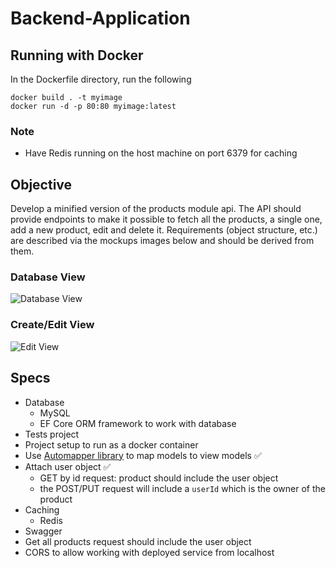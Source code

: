 # Backend-Application

## Running with Docker
In the Dockerfile directory, run the following
```
docker build . -t myimage
docker run -d -p 80:80 myimage:latest
```
### Note
* Have Redis running on the host machine on port 6379 for caching

## Objective
Develop a minified version of the products module api. The API should provide endpoints to make it possible to fetch all the products, a single one, add a new product, edit and delete it. Requirements (object structure, etc.) are described via the mockups images below and should be derived from them.

### Database View
![Database View](images/database_view.jpg)
### Create/Edit View
![Edit View](images/edit_view.jpg)

## Specs
* Database
    * MySQL
    * EF Core ORM framework to work with database
* Tests project
* Project setup to run as a docker container
* Use [Automapper library](https://automapper.org/) to map models to view models ✅
* Attach user object ✅
    * GET by id request: product should include the user object
    * the POST/PUT request will include a `userId` which is the owner of the product
* Caching
    * Redis
* Swagger
* Get all products request should include the user object
* CORS to allow working with deployed service from localhost 
